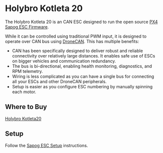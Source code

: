# Holybro Kotleta 20

The Holybro Kotleta 20 is an CAN ESC designed to run the open source [PX4 Sapog ESC Firmware](dronecan/sapog.md).

While it can be controlled using traditional PWM input, it is designed to operate over CAN bus using [DroneCAN](README.md).
This has multiple benefits:

- CAN has been specifically designed to deliver robust and reliable connectivity over relatively large distances.
  It enables safe use of ESCs on bigger vehicles and communication redundancy.
- The bus is bi-directional, enabling health monitoring, diagnostics, and RPM telemetry.
- Wiring is less complicated as you can have a single bus for connecting all your ESCs and other DroneCAN peripherals.
- Setup is easier as you configure ESC numbering by manually spinning each motor.

## Where to Buy

[Holybro Kotleta20](https://shop.holybro.com/kotleta20_p1156.html)

## Setup

Follow the [Sapog ESC Setup](dronecan/sapog.md) instructions.

